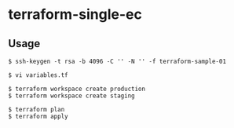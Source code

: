 # terraform-single-ec

## Usage

```
$ ssh-keygen -t rsa -b 4096 -C '' -N '' -f terraform-sample-01
```

```
$ vi variables.tf
```

```
$ terraform workspace create production
$ terraform workspace create staging
```

```
$ terraform plan
$ terraform apply
```
